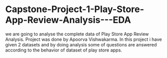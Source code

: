 # Capstone-Project-1-Play-Store-App-Review-Analysis---EDA
we are going to analyse the complete data of Play Store App Review Analysis. Project was done by Apoorva Vishwakarma. In this project i have given 2 datasets and by doing analysis some of questions are answered according to the behavior of dataset of play store apps.
